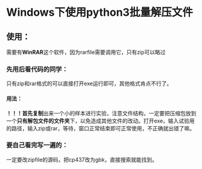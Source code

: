 # Windows下使用python3批量解压文件

## 使用：

需要有**WinRAR**这个软件，因为rarfile需要调用它，只有zip可以略过

### 先用后看代码的同学：

只有zip和rar格式的可以直接打开exe运行即可，其他格式肯点不行了。

#### 用法：

**！！！**首先**复制**出来一个小的样本进行实验，注意文件结构，一定要把压缩包放到一个**只有解包文件的文件夹**下，以免造成其他文件的改动。打开exe，输入试验用的路径，输入zip或rar，等待，窗口正常结束即可正常使用，不正确就出错了嘛。

### 要自己看完写一遍的：

一定要改zipfile的源码，把cp437改为gbk，直接搜索就能找到。

